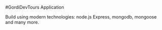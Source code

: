  #GordiDevTours Application

 Build using modern technologies: node.js Express, mongodb, mongoose and many more. 